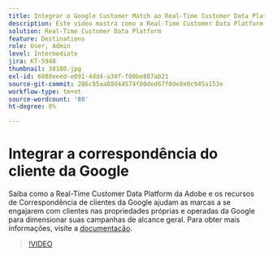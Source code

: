 ```yaml
---
title: Integrar o Google Customer Match ao Real-Time Customer Data Platform da Adobe
description: Este vídeo mostra como a Real-Time Customer Data Platform da Adobe e os recursos de Correspondência de clientes da Google ajudam as marcas a se engajarem com clientes nas propriedades próprias e operadas da Google para dimensionar suas campanhas de alcance geral.
solution: Real-Time Customer Data Platform
feature: Destinations
role: User, Admin
level: Intermediate
jira: KT-5948
thumbnail: 38180.jpg
exl-id: 6888eeed-e091-4dd4-a34f-f00be887ab21
source-git-commit: 286c85aa88d44574f00ded67f0de8e0c945a153e
workflow-type: tm+mt
source-wordcount: '80'
ht-degree: 0%

---
```


# Integrar a correspondência do cliente da Google

Saiba como a Real-Time Customer Data Platform da Adobe e os recursos de Correspondência de clientes da Google ajudam as marcas a se engajarem com clientes nas propriedades próprias e operadas da Google para dimensionar suas campanhas de alcance geral. Para obter mais informações, visite a [documentação](https://experienceleague.adobe.com/docs/experience-platform/destinations/catalog/advertising/google-customer-match.html).

>[!VIDEO](https://video.tv.adobe.com/v/38180?learn=on&enablevpops)
